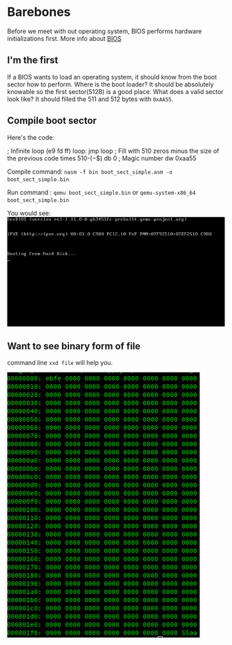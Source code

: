 # Barebones 

Before we meet with out operating system, BIOS performs hardware initializations first. More info about [BIOS](https://en.wikipedia.org/wiki/BIOS) 

## I'm the first

If a BIOS wants to load an operating system, it should know from the boot sector how to perform. Where is the boot loader? It should be absolutely knowable so the first sector(512B) is a good place. What does a valid sector look like? It should filled the 511 and 512 bytes with `0xAA55`.

## Compile boot sector

Here's the code:

  ; Infinite loop (e9 fd ff)
  loop:
      jmp loop 
  ; Fill with 510 zeros minus the size of the previous code
  times 510-($-$$) db 0
  ; Magic number
  dw 0xaa55 

Compile command: `nasm -f bin boot_sect_simple.asm -o boot_sect_simple.bin`

Run command : `qemu boot_sect_simple.bin` or `qemu-system-x86_64 boot_sect_simple.bin`

You would see:
![Effect](effect.png)

## Want to see binary form of file

command line `xxd file` will help you.

![Binary file](binaryFile.png)

